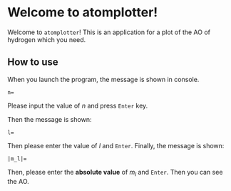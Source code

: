 # Welcome to atomplotter!

Welcome to `atomplotter`! This is an application for a plot of the AO of hydrogen which you need.

## How to use

When you launch the program, the message is shown in console.

```
n=
```

Please input the value of $n$ and press `Enter` key.

Then the message is shown:

```
l=
```

Then please enter the value of $l$ and `Enter`. Finally, the message is shown:

```
|m_l|=
```

Then, please enter the __absolute value__ of $m_l$ and `Enter`. Then you can see the AO.
